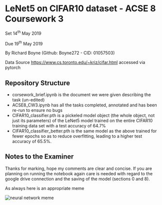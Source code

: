 # LeNet5 on CIFAR10 dataset - ACSE 8 Coursework 3

Set 14<sup>th</sup> May 2019

Due 19<sup>th</sup> May 2019

By Richard Boyne (Github: Boyne272 - CID: 01057503)

Data Source https://www.cs.toronto.edu/~kriz/cifar.html accessed via pytorch


## Repository Structure

- corsework_brief.ipynb is the document we were given describing the task (un-edited)
- ACSE8_CW3.ipynb has all the tasks completed, annotated and has been re-run to ensure no bugs
- CIFAR10_classifier.pth is a pickeled model object (the whole object, not just its parameters) of the LeNet5 model trained on the entire CIFAR10 training data set with a test accuracy of 64.7%
- CIFAR10_classifier_better.pth is the same model as the above trained for fewer epochs so as to reduce overfitting, leading to a higher test accuracy of 65.5%.

## Notes to the Examiner

Thanks for marking, hope my comments are clear and concise. If you are planning on running the notebook again care is needed with regard to the google drive connection and the saving of the model (sections 0 and 8). 

As always here is an appropriate meme

<img src="https://memegenerator.net/img/instances/72296984/still-waiting-for-my-neural-network-to-train.jpg" alt="neural network meme">
